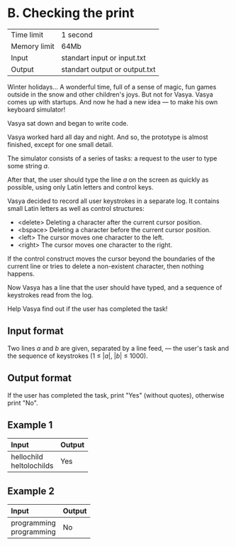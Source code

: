 # B. Checking the print
<table>
  <tr>
      <td>Time limit</td>
      <td>1 second</td>
  </tr>
  <tr>
      <td>Memory limit</td>
      <td>64Mb</td>
  </tr>
  <tr>
      <td>Input</td>
      <td>standart input or input.txt</td>
  </tr>
  <tr>
      <td>Output</td>
      <td>standart output or output.txt</td>
  </tr>
</table>

Winter holidays... A wonderful time, full of a sense of magic, fun games outside in the snow and other children's joys. But not for Vasya. Vasya comes up with startups. 
And now he had a new idea — to make his own keyboard simulator!  

Vasya sat down and began to write code.  

Vasya worked hard all day and night. And so, the prototype is almost finished, except for one small detail.  

The simulator consists of a series of tasks: a request to the user to type some string *a*.  

After that, the user should type the line *a* on the screen as quickly as possible, using only Latin letters and control keys.  

Vasya decided to record all user keystrokes in a separate log. It contains small Latin letters as well as control structures:
- \<delete\> Deleting a character after the current cursor position.
- \<bspace\> Deleting a character before the current cursor position.
- \<left\> The cursor moves one character to the left.
- \<right\> The cursor moves one character to the right.

If the control construct moves the cursor beyond the boundaries of the current line or tries to delete a non-existent character, then nothing happens.  

Now Vasya has a line that the user should have typed, and a sequence of keystrokes read from the log.  

Help Vasya find out if the user has completed the task!

## Input format
Two lines *a* and *b* are given, separated by a line feed, — the user's task and the sequence of keystrokes (1 ≤ |*a*|, |*b*| ≤ 1000).

## Output format
If the user has completed the task, print "Yes" (without quotes), otherwise print "No".

## Example 1
<table>
  <thead>
    <tr>
      <th align= "left">Input</th>
      <th align= "left">Output</th>
    </tr>
  </thead>
  <tbody>
    <tr>
      <td>
        hellochild</br>
        helto<left><bspace>l<delete>ochilds<bspace>
      </td>
      <td>
        Yes
	</br>
      </td>
    </tr>
  </tbody>
</table>

## Example 2
<table>
  <thead>
    <tr>
      <th align= "left">Input</th>
      <th align= "left">Output</th>
    </tr>
  </thead>
  <tbody>
    <tr>
      <td>
        programming</br>
        programming<left><left><right><delete>
      </td>
      <td>
        No
	</br>
      </td>
    </tr>
  </tbody>
</table>